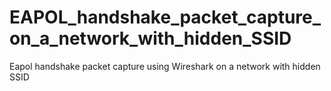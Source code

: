 # EAPOL_handshake_packet_capture_on_a_network_with_hidden_SSID
Eapol handshake packet capture using Wireshark on a network with hidden SSID
